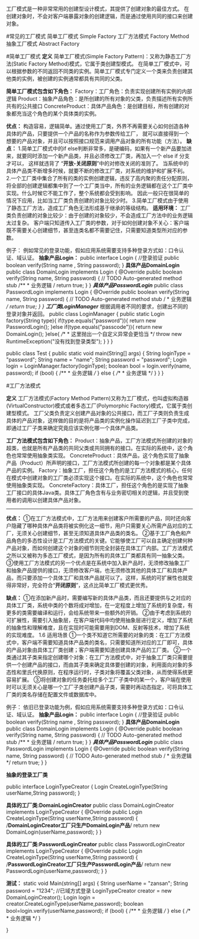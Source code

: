 工厂模式是一种非常常用的创建型设计模式，其提供了创建对象的最佳方式。
在创建对象时，不会对客户端暴露对象的创建逻辑，而是通过使用共同的接口来创建对象。

#常见的工厂模式
简单工厂模式 Simple Factory
工厂方法模式 Factory Method
抽象工厂模式 Abstract Factory

#简单工厂模式
**定义**
简单工厂模式(Simple Factory Pattern)：又称为静态工厂方法(Static Factory Method)模式，它属于类创建型模式。
在简单工厂模式中，可以根据参数的不同返回不同类的实例。简单工厂模式专门定义一个类来负责创建其他类的实例，被创建的实例通常都具有共同的父类。


 **简单工厂模式包含如下角色：**
 Factory：工厂角色：负责实现创建所有实例的内部逻辑
 Product：抽象产品角色：是所创建的所有对象的父类，负责描述所有实例所共有的公共接口
 ConcreteProduct：具体产品角色：是创建目标，所有创建的对象都充当这个角色的某个具体类的实例。
 
 **优点：**
 构造容易，逻辑简单。通过使用工厂类，外界不再需要关心如何创造各种具体的产品，只要提供一个产品的名称作为参数传给工厂，
 就可以直接得到一个想要的产品对象，并且可以按照接口规范来调用产品对象的所有功能（方法）。
 **缺点：**
 1.简单工厂模式中的if else判断非常多，是硬编码，如果有一个新产品要加进来，就要同时添加一个新产品类，并且必须修改工厂类，再加入一个 else if 分支才可以， 这样就违背了 “**开放-关闭原则**”中的对修改关闭的准则了。
 当系统中的具体产品类不断增多时候，就要不断的修改工厂类，对系统的维护和扩展不利。
 2.一个工厂类中集合了所有的类的实例创建逻辑，违反了高内聚的责任分配原则，将全部的创建逻辑都集中到了一个工厂类当中，所有的业务逻辑都在这个工厂类中实现。什么时候它不能工作了，整个系统都会受到影响。
 因此一般只在很简单的情况下应用，比如当工厂类负责创建的对象比较少时。
 3.简单工厂模式由于使用了静态工厂方法，造成工厂角色无法形成基于继承的等级结构。
 **适用环境：**
 工厂类负责创建的对象比较少：由于创建的对象较少，不会造成工厂方法中的业务逻辑太过复杂。
 客户端只知道传入工厂类的参数，对于如何创建对象不关心：客户端既不需要关心创建细节，甚至连类名都不需要记住，只需要知道类型所对应的参数。

 
 
 例子：
 例如常见的登录功能，假如应用系统需要支持多种登录方式如：口令认证、域认证。
 **抽象产品Login：**
 public interface Login {
 	//登录验证
 	public boolean verify(String name , String password);
 }
**具体产品DomainLogin**
public class DomainLogin implements Login {
	@Override
	public boolean verify(String name, String password) {
		// TODO Auto-generated method stub
		/**
		* 业务逻辑
		/
		return true;
	}
}
***具体产品PasswordLogin***
public class PasswordLogin implements Login {
	@Override
	public boolean verify(String name, String password) {
		// TODO Auto-generated method stub
		/
		* 业务逻辑
		*/
		return true;
	}
}
**工厂类LoginManager***
根据调用者不同的要求，创建出不同的登录对象并返回。
public class LoginManager {
	public static Login factory(String type){
		if(type.equals("password")){
			return new PasswordLogin();
		}else if(type.equals("passcode")){
			return new DomainLogin();
		}else{
			*/**
			* 这里抛出一个自定义异常会更恰当
			*/
			throw new RuntimeException("没有找到登录类型");
		}
	}
}

public class Test {
	public static void main(String[] args) {
		String loginType = "password";
		String name = "name";
		String password = "password";
		Login login = LoginManager.factory(loginType);
		boolean bool = login.verify(name, password);
		if (bool) {
			/**
			* 业务逻辑
			*/*
		} else {
			*/**
			* 业务逻辑
			*/
		}
	}
}

#工厂方法模式

**定义**
工厂方法模式(Factory Method Pattern)又称为工厂模式，也叫虚拟构造器(VirtualConstructor)模式或者多态工厂(Polymorphic Factory)模式，它属于类创建型模式。
工厂父类负责定义创建产品对象的公共接口，而工厂子类则负责生成具体的产品对象，这样做的目的是将产品类的实例化操作延迟到工厂子类中完成，即通过工厂子类来确定究竟应该实例化哪一个具体产品类。


**工厂方法模式包含如下角色：**
Product：抽象产品，工厂方法模式所创建的对象的超类，也就是所有产品类的共同父类或共同拥有的接口。在实际的系统中，这个角色也常常使用抽象类实现。
ConcreteProduct：具体产品，这个角色实现了抽象产品（Product）所声明的接口，工厂方法模式所创建的每一个对象都是某个具体产品的实例。
Factory：抽象工厂，担任这个角色的是工厂方法模式的核心，任何在模式中创建对象的工厂类必须实现这个接口。在实际的系统中，这个角色也常常使用抽象类实现。
ConcreteFactory：具体工厂，担任这个角色的是实现了抽象工厂接口的具体Java类。具体工厂角色含有与业务密切相关的逻辑，并且受到使用者的调用以创建具体产品对象。


****
**优点：**
①在工厂方法模式中，工厂方法用来创建客户所需要的产品，同时还向客户隐藏了哪种具体产品类将被实例化这一细节，用户只需要关心所需产品对应的工厂，无须关心创建细节，甚至无须知道具体产品类的类名。
②基于工厂角色和产品角色的多态性设计是工厂方法模式的关键。它能够使工厂可以自主确定创建何种产品对象，而如何创建这个对象的细节则完全封装在具体工厂内部。工厂方法模式之所以又被称为多态工厂模式，是因为所有的具体工厂类都具有同一抽象父类。
③使用工厂方法模式的另一个优点是在系统中加入新产品时，无须修改抽象工厂和抽象产品提供的接口，无须修改客户端，也无须修改其他的具体工厂和具体产品，而只要添加一个具体工厂和具体产品就可以了。这样，系统的可扩展性也就变得非常好，完全符合“**开闭原则**”，这点比简单工厂模式更优秀。

**缺点：**
①在添加新产品时，需要编写新的具体产品类，而且还要提供与之对应的具体工厂类，系统中类的个数将成对增加，在一定程度上增加了系统的复杂度，有更多的类需要编译和运行，会给系统带来一些额外的开销。
②由于考虑到系统的可扩展性，需要引入抽象层，在客户端代码中均使用抽象层进行定义，增加了系统的抽象性和理解难度，且在实现时可能需要用到DOM、反射等技术，增加了系统的实现难度。
1.6 适用场景
①一个类不知道它所需要的对象的类：在工厂方法模式中，客户端不需要知道具体产品类的类名，只需要知道所对应的工厂即可，具体的产品对象由具体工厂类创建；客户端需要知道创建具体产品的工厂类。
②一个类通过其子类来指定创建哪个对象：在工厂方法模式中，对于抽象工厂类只需要提供一个创建产品的接口，而由其子类来确定具体要创建的对象，利用面向对象的多态性和里氏代换原则，在程序运行时，子类对象将覆盖父类对象，从而使得系统更容易扩展。
③将创建对象的任务委托给多个工厂子类中的某一个，客户端在使用时可以无须关心是哪一个工厂子类创建产品子类，需要时再动态指定，可将具体工厂类的类名存储在配置文件或数据库中。


例子：
 依旧已登录功能为例，假如应用系统需要支持多种登录方式如：口令认证、域认证。
 **抽象产品Login：**
 public interface Login {
 	//登录验证
 	public boolean verify(String name , String password);
 }
**具体产品DomainLogin**
public class DomainLogin implements Login {
	@Override
	public boolean verify(String name, String password) {
		// TODO Auto-generated method stub
		/**
		* 业务逻辑
		/
		return true;
	}
}
***具体产品PasswordLogin***
public class PasswordLogin implements Login {
	@Override
	public boolean verify(String name, String password) {
		// TODO Auto-generated method stub
		/
		* 业务逻辑
		*/
		return true;
	}
}

**抽象的登录工厂类**

public interface LoginTypeCreator
{
	Login CreateLoginType(String userName,String password);
}

**具体的工厂类:DomainLoginCreator**
public class DomainLoginCreator implements LoginTypeCreator
{
    @Override
	public Login CreateLoginType(String userName,String password)
	{
	/**DomainLoginCreator工厂只生产DomainLogin产品**/
		return new DomainLogin(userName,password);
	}
}

**具体的工厂类:PasswordLoginCreator**
public class PasswordLoginCreator implements LoginTypeCreator
{
    @Override
	public Login CreateLoginType(String userName,String password)
	{
	/**PasswordLoginCreator工厂只生产PasswordLogin产品**/
		return new PasswordLogin(userName,password);
	}
}

**测试：**
static void Main(string[] args)
{
  String userName = "zansan";
   String password = "1234";
	//已域方式登录
	LoginTypeCreator creator = new DomainLoginCreator();
	Login login = creator.CreateLoginType(userName,password);
	boolean bool=login.verify(userName,password);
if (bool) {
			/**
			* 业务逻辑
			*/*
		} else {
			*/**
			* 业务逻辑
			*/
		}

}
